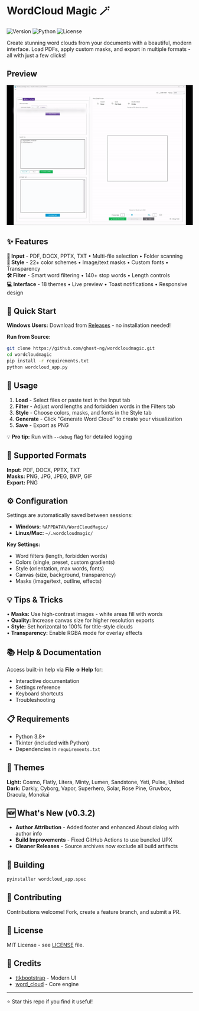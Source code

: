 # WordCloud Magic 🪄

![Version](https://img.shields.io/badge/version-0.3.2-blue.svg)
![Python](https://img.shields.io/badge/python-3.8+-green.svg)
![License](https://img.shields.io/badge/license-MIT-orange.svg)

Create stunning word clouds from your documents with a beautiful, modern interface. Load PDFs, apply custom masks, and export in multiple formats - all with just a few clicks!

## Preview
![WordcloudMagic Demo](assets/wordcloud_demo.gif)

## ✨ Features

**📄 Input** - PDF, DOCX, PPTX, TXT • Multi-file selection • Folder scanning  
**🎨 Style** - 22+ color schemes • Image/text masks • Custom fonts • Transparency  
**🛠️ Filter** - Smart word filtering • 140+ stop words • Length controls  
**💻 Interface** - 18 themes • Live preview • Toast notifications • Responsive design

## 🚀 Quick Start

**Windows Users:** Download from [Releases](https://github.com/ghost-ng/wordcloudmagic/releases) - no installation needed!

**Run from Source:**
```bash
git clone https://github.com/ghost-ng/wordcloudmagic.git
cd wordcloudmagic
pip install -r requirements.txt
python wordcloud_app.py
```

## 📖 Usage

1. **Load** - Select files or paste text in the Input tab
2. **Filter** - Adjust word lengths and forbidden words in the Filters tab  
3. **Style** - Choose colors, masks, and fonts in the Style tab
4. **Generate** - Click "Generate Word Cloud" to create your visualization
5. **Save** - Export as PNG

💡 **Pro tip:** Run with `--debug` flag for detailed logging

## 📁 Supported Formats

**Input:** PDF, DOCX, PPTX, TXT  
**Masks:** PNG, JPG, JPEG, BMP, GIF  
**Export:** PNG

## ⚙️ Configuration

Settings are automatically saved between sessions:
- **Windows:** `%APPDATA%/WordCloudMagic/`
- **Linux/Mac:** `~/.wordcloudmagic/`

**Key Settings:**
- Word filters (length, forbidden words)
- Colors (single, preset, custom gradients)
- Style (orientation, max words, fonts)
- Canvas (size, background, transparency)
- Masks (image/text, outline, effects)

## 💡 Tips & Tricks

• **Masks:** Use high-contrast images - white areas fill with words  
• **Quality:** Increase canvas size for higher resolution exports  
• **Style:** Set horizontal to 100% for title-style clouds  
• **Transparency:** Enable RGBA mode for overlay effects

## 📚 Help & Documentation

Access built-in help via **File → Help** for:
- Interactive documentation
- Settings reference
- Keyboard shortcuts
- Troubleshooting

## 📋 Requirements

- Python 3.8+
- Tkinter (included with Python)
- Dependencies in `requirements.txt`

## 🎨 Themes

**Light:** Cosmo, Flatly, Litera, Minty, Lumen, Sandstone, Yeti, Pulse, United  
**Dark:** Darkly, Cyborg, Vapor, Superhero, Solar, Rose Pine, Gruvbox, Dracula, Monokai

## 🆕 What's New (v0.3.2)

- **Author Attribution** - Added footer and enhanced About dialog with author info
- **Build Improvements** - Fixed GitHub Actions to use bundled UPX
- **Cleaner Releases** - Source archives now exclude all build artifacts

## 🔨 Building

```bash
pyinstaller wordcloud_app.spec
```

## 🤝 Contributing

Contributions welcome! Fork, create a feature branch, and submit a PR.

## 📄 License

MIT License - see [LICENSE](LICENSE) file.

## 🙏 Credits

- [ttkbootstrap](https://github.com/israel-dryer/ttkbootstrap) - Modern UI
- [word_cloud](https://github.com/amueller/word_cloud) - Core engine

---

⭐ Star this repo if you find it useful!